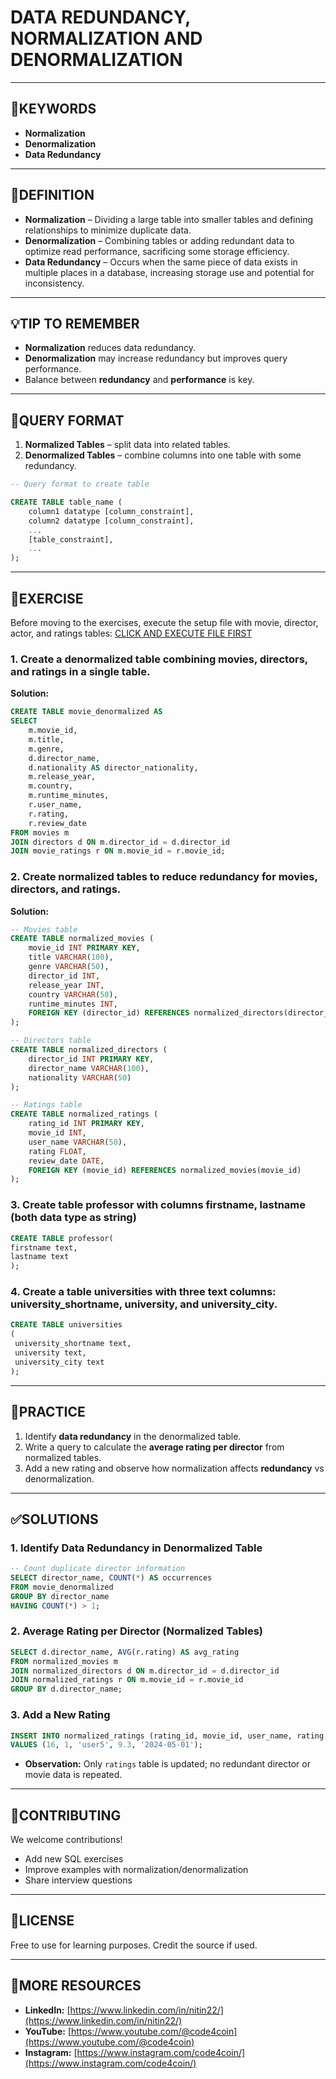 # DATA REDUNDANCY, NORMALIZATION AND DENORMALIZATION
---

## 🔑KEYWORDS

* **Normalization** 
* **Denormalization** 
* **Data Redundancy** 

---

## 📖DEFINITION

* **Normalization** – Dividing a large table into smaller tables and defining relationships to minimize duplicate data.
* **Denormalization** – Combining tables or adding redundant data to optimize read performance, sacrificing some storage efficiency.
* **Data Redundancy** – Occurs when the same piece of data exists in multiple places in a database, increasing storage use and potential for inconsistency.

---

## 💡TIP TO REMEMBER

* **Normalization** reduces data redundancy.
* **Denormalization** may increase redundancy but improves query performance.
* Balance between **redundancy** and **performance** is key.

---

## 🧱QUERY FORMAT

1. **Normalized Tables** – split data into related tables.
2. **Denormalized Tables** – combine columns into one table with some redundancy.

```sql
-- Query format to create table

CREATE TABLE table_name (
    column1 datatype [column_constraint],
    column2 datatype [column_constraint],
    ...
    [table_constraint],
    ...
);
```
---

## 💪EXERCISE

Before moving to the exercises, execute the setup file with movie, director, actor, and ratings tables:
[CLICK AND EXECUTE FILE FIRST](https://github.com/code4coin/001-SQL-Structured-Query-Language-/blob/main/001%20SQL%20FOR%20DATA%20ENGINEERS/002%20SAMPLE%20DATA/001%20MOVIE%20DATA.md)

### 1. Create a **denormalized** table combining movies, directors, and ratings in a single table.

**Solution:**

```sql
CREATE TABLE movie_denormalized AS
SELECT
    m.movie_id,
    m.title,
    m.genre,
    d.director_name,
    d.nationality AS director_nationality,
    m.release_year,
    m.country,
    m.runtime_minutes,
    r.user_name,
    r.rating,
    r.review_date
FROM movies m
JOIN directors d ON m.director_id = d.director_id
JOIN movie_ratings r ON m.movie_id = r.movie_id;
```

### 2. Create **normalized tables** to reduce redundancy for movies, directors, and ratings.

**Solution:**

```sql
-- Movies table
CREATE TABLE normalized_movies (
    movie_id INT PRIMARY KEY,
    title VARCHAR(100),
    genre VARCHAR(50),
    director_id INT,
    release_year INT,
    country VARCHAR(50),
    runtime_minutes INT,
    FOREIGN KEY (director_id) REFERENCES normalized_directors(director_id)
);
```
```sql
-- Directors table
CREATE TABLE normalized_directors (
    director_id INT PRIMARY KEY,
    director_name VARCHAR(100),
    nationality VARCHAR(50)
);
```
```sql
-- Ratings table
CREATE TABLE normalized_ratings (
    rating_id INT PRIMARY KEY,
    movie_id INT,
    user_name VARCHAR(50),
    rating FLOAT,
    review_date DATE,
    FOREIGN KEY (movie_id) REFERENCES normalized_movies(movie_id)
);
```
### 3. Create table professor with columns firstname, lastname (both data type as string)

```sql
CREATE TABLE professor(
firstname text,
lastname text
);
```
### 4. Create a table universities with three text columns: university_shortname, university, and university_city.
```sql
CREATE TABLE universities
(
 university_shortname text,
 university text,
 university_city text
);
```
---

## 🧠PRACTICE

1. Identify **data redundancy** in the denormalized table.
2. Write a query to calculate the **average rating per director** from normalized tables.
3. Add a new rating and observe how normalization affects **redundancy** vs denormalization.

---

## ✅SOLUTIONS

### 1. Identify Data Redundancy in Denormalized Table

```sql
-- Count duplicate director information
SELECT director_name, COUNT(*) AS occurrences
FROM movie_denormalized
GROUP BY director_name
HAVING COUNT(*) > 1;
```

### 2. Average Rating per Director (Normalized Tables)

```sql
SELECT d.director_name, AVG(r.rating) AS avg_rating
FROM normalized_movies m
JOIN normalized_directors d ON m.director_id = d.director_id
JOIN normalized_ratings r ON m.movie_id = r.movie_id
GROUP BY d.director_name;
```

### 3. Add a New Rating

```sql
INSERT INTO normalized_ratings (rating_id, movie_id, user_name, rating, review_date)
VALUES (16, 1, 'user5', 9.3, '2024-05-01');
```

* **Observation:** Only `ratings` table is updated; no redundant director or movie data is repeated.

---

## 🤝**CONTRIBUTING**

We welcome contributions!

* Add new SQL exercises
* Improve examples with normalization/denormalization
* Share interview questions

---

## 📄**LICENSE**

Free to use for learning purposes. Credit the source if used.

---

## 🔗**MORE RESOURCES**

* **LinkedIn:** [https://www.linkedin.com/in/nitin22/](https://www.linkedin.com/in/nitin22/)
* **YouTube:** [https://www.youtube.com/@code4coin](https://www.youtube.com/@code4coin)
* **Instagram:** [https://www.instagram.com/code4coin/](https://www.instagram.com/code4coin/)
